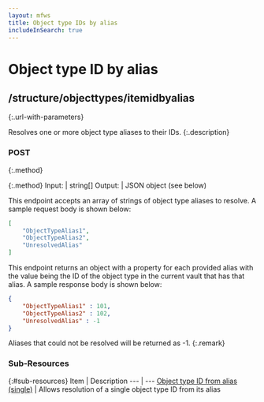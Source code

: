 ```yaml
---
layout: mfws
title: Object type IDs by alias
includeInSearch: true
---
```


# Object type ID by alias

## /structure/objecttypes/itemidbyalias
{:.url-with-parameters}

Resolves one or more object type aliases to their IDs.
{:.description}

### POST
{:.method}

{:.method}
Input: | string[]
Output: | JSON object (see below)

This endpoint accepts an array of strings of object type aliases to resolve.  A sample request body is shown below:

```json
[
	"ObjectTypeAlias1",
	"ObjectTypeAlias2",
	"UnresolvedAlias"
]
```

This endpoint returns an object with a property for each provided alias with the value being the ID of the object type in the current vault that has that alias.  A sample response body is shown below:

```json
{
	"ObjectTypeAlias1" : 101,
	"ObjectTypeAlias2" : 102,
	"UnresolvedAlias" : -1
}
```

Aliases that could not be resolved will be returned as -1.
{:.remark}

### Sub-Resources

{:#sub-resources}
Item | Description
--- | ---
[Object type ID from alias (single)](alias/) | Allows resolution of a single object type ID from its alias